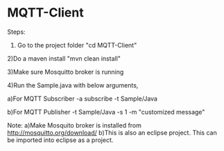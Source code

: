 MQTT-Client
===========
Steps:

1) Go to the project folder 
	"cd MQTT-Client"

2)Do a maven install
	"mvn clean install"

3)Make sure Mosquitto  broker is running

4)Run the Sample.java with below arguments,

a)For MQTT Subscriber
-a subscribe -t Sample/Java

b)For MQTT Publisher
-t Sample/Java -s 1 -m "customized message"

Note:
a)Make Mosquito broker is installed from http://mosquitto.org/download/
b)This is also an eclipse project. This can be imported into eclipse as a project.
